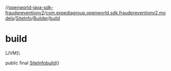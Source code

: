 //[openworld-java-sdk-fraudpreventionv2](../../../../index.md)/[com.expediagroup.openworld.sdk.fraudpreventionv2.models](../../index.md)/[SiteInfo](../index.md)/[Builder](index.md)/[build](build.md)

# build

[JVM]\

public final [SiteInfo](../index.md)[build](build.md)()
